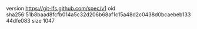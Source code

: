 version https://git-lfs.github.com/spec/v1
oid sha256:51b8baad8fcfb014a5c32d206b68af1c15a48d2c0438d0bcaebeb13344dfe083
size 1047
